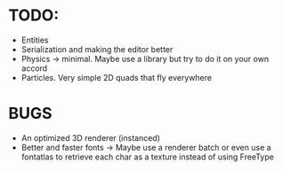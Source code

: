 # TODO: 
- Entities 
- Serialization and making the editor better 
- Physics -> minimal. Maybe use a library but try to do it on your own accord
- Particles. Very simple 2D quads that fly everywhere 

# BUGS 
- An optimized 3D renderer (instanced)
- Better and faster fonts -> Maybe use a renderer batch or even use a fontatlas to retrieve each char as a texture instead of using FreeType
